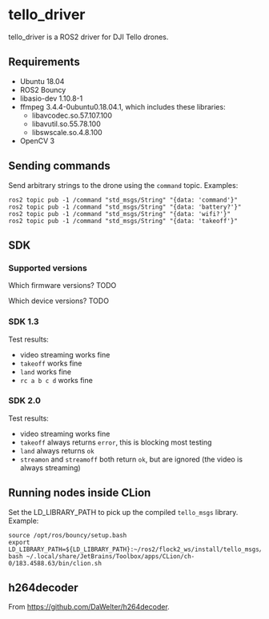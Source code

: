 # tello_driver

tello_driver is a ROS2 driver for DJI Tello drones.

## Requirements

* Ubuntu 18.04
* ROS2 Bouncy
* libasio-dev 1.10.8-1
* ffmpeg 3.4.4-0ubuntu0.18.04.1, which includes these libraries:
  * libavcodec.so.57.107.100
  * libavutil.so.55.78.100
  * libswscale.so.4.8.100
* OpenCV 3

## Sending commands

Send arbitrary strings to the drone using the `command` topic.
Examples:
~~~~
ros2 topic pub -1 /command "std_msgs/String" "{data: 'command'}"
ros2 topic pub -1 /command "std_msgs/String" "{data: 'battery?'}"
ros2 topic pub -1 /command "std_msgs/String" "{data: 'wifi?'}"
ros2 topic pub -1 /command "std_msgs/String" "{data: 'takeoff'}"
~~~~

## SDK
 
### Supported versions

Which firmware versions? TODO

Which device versions? TODO

### SDK 1.3

Test results:
* video streaming works fine
* `takeoff` works fine
* `land` works fine
* `rc a b c d` works fine

### SDK 2.0

Test results:
* video streaming works fine
* `takeoff` always returns `error`, this is blocking most testing
* `land` always returns `ok`
* `streamon` and `streamoff` both return `ok`, but are ignored (the video is always streaming)

## Running nodes inside CLion

Set the LD_LIBRARY_PATH to pick up the compiled `tello_msgs` library.
Example:
~~~~
source /opt/ros/bouncy/setup.bash
export LD_LIBRARY_PATH=${LD_LIBRARY_PATH}:~/ros2/flock2_ws/install/tello_msgs/lib
bash ~/.local/share/JetBrains/Toolbox/apps/CLion/ch-0/183.4588.63/bin/clion.sh
~~~~

## h264decoder

From https://github.com/DaWelter/h264decoder.